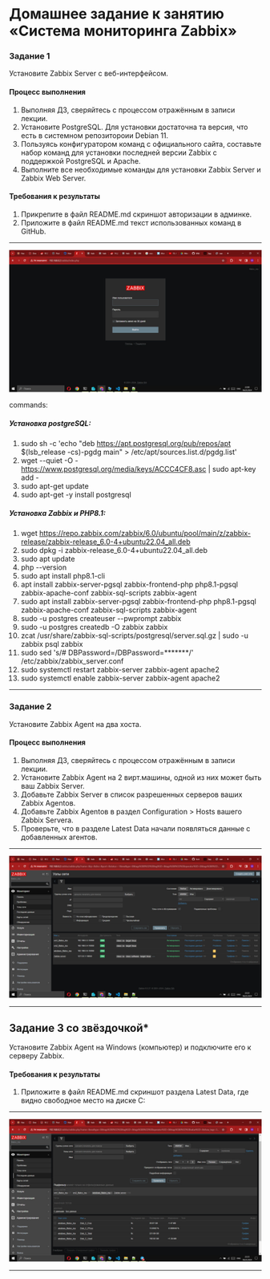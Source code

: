 # Домашнее задание к занятию «Система мониторинга Zabbix»

### Задание 1 

Установите Zabbix Server с веб-интерфейсом.

#### Процесс выполнения
1. Выполняя ДЗ, сверяйтесь с процессом отражённым в записи лекции.
2. Установите PostgreSQL. Для установки достаточна та версия, что есть в системном репозитороии Debian 11.
3. Пользуясь конфигуратором команд с официального сайта, составьте набор команд для установки последней версии Zabbix с поддержкой PostgreSQL и Apache.
4. Выполните все необходимые команды для установки Zabbix Server и Zabbix Web Server.

#### Требования к результаты 
1. Прикрепите в файл README.md скриншот авторизации в админке.
2. Приложите в файл README.md текст использованных команд в GitHub.

---

![skrin_zab](https://github.com/MikhailFilatovv/git_hw/blob/main/img/skrn_zab1.jpg)

commands:
##### Установка postgreSQL:
1. sudo sh -c 'echo "deb https://apt.postgresql.org/pub/repos/apt $(lsb_release -cs)-pgdg main" > /etc/apt/sources.list.d/pgdg.list'
2. wget --quiet -O - https://www.postgresql.org/media/keys/ACCC4CF8.asc | sudo apt-key add -
3. sudo apt-get update
4. sudo apt-get -y install postgresql

##### Установка Zabbix  и PHP8.1:
1. wget https://repo.zabbix.com/zabbix/6.0/ubuntu/pool/main/z/zabbix-release/zabbix-release_6.0-4+ubuntu22.04_all.deb
3. sudo dpkg -i zabbix-release_6.0-4+ubuntu22.04_all.deb
4. sudo apt update
5. php --version
6. sudo apt install php8.1-cli 
7. apt install zabbix-server-pgsql zabbix-frontend-php php8.1-pgsql zabbix-apache-conf zabbix-sql-scripts zabbix-agent
8. sudo apt install zabbix-server-pgsql zabbix-frontend-php php8.1-pgsql zabbix-apache-conf zabbix-sql-scripts zabbix-agent
9. sudo -u postgres createuser --pwprompt zabbix
10. sudo -u postgres createdb -O zabbix zabbix
11. zcat /usr/share/zabbix-sql-scripts/postgresql/server.sql.gz | sudo -u zabbix psql zabbix
12. sudo sed 's/# DBPassword=/DBPassword=*******/' /etc/zabbix/zabbix_server.conf
13. sudo systemctl restart zabbix-server zabbix-agent apache2
14. sudo systemctl enable zabbix-server zabbix-agent apache2

---

### Задание 2 

Установите Zabbix Agent на два хоста.

#### Процесс выполнения
1. Выполняя ДЗ, сверяйтесь с процессом отражённым в записи лекции.
2. Установите Zabbix Agent на 2 вирт.машины, одной из них может быть ваш Zabbix Server.
3. Добавьте Zabbix Server в список разрешенных серверов ваших Zabbix Agentов.
4. Добавьте Zabbix Agentов в раздел Configuration > Hosts вашего Zabbix Servera.
5. Проверьте, что в разделе Latest Data начали появляться данные с добавленных агентов.

---

![skrin_zab](https://github.com/MikhailFilatovv/git_hw/blob/main/img/skrn_zab2.jpg)

---

## Задание 3 со звёздочкой*
Установите Zabbix Agent на Windows (компьютер) и подключите его к серверу Zabbix.

#### Требования к результаты 
1. Приложите в файл README.md скриншот раздела Latest Data, где видно свободное место на диске C:

--- 

![skrin_zab](https://github.com/MikhailFilatovv/git_hw/blob/main/img/skrn_zab3.jpg)

---